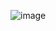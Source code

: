 ![image](https://user-images.githubusercontent.com/37519914/174187926-4b2e5593-6638-421a-9a73-ec98061c04a0.png)
